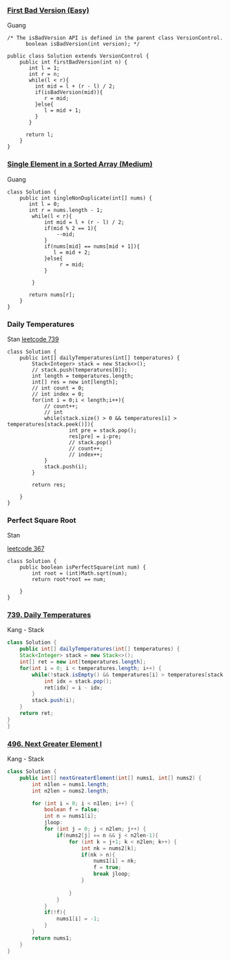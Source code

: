 ### [First Bad Version (Easy)](https://leetcode.com/problems/first-bad-version/description/)
Guang 
```
/* The isBadVersion API is defined in the parent class VersionControl.
      boolean isBadVersion(int version); */

public class Solution extends VersionControl {
    public int firstBadVersion(int n) {
       int l = 1;
       int r = n; 
       while(l < r){
         int mid = l + (r - l) / 2;
         if(isBadVersion(mid)){
            r = mid;
         }else{
            l = mid + 1;
         }
       }
    
      return l; 
    }
}
```
### [Single Element in a Sorted Array (Medium)](https://leetcode.com/problems/single-element-in-a-sorted-array/description/)
Guang 
```
class Solution {
    public int singleNonDuplicate(int[] nums) {
       int l = 0;
       int r = nums.length - 1;
        while(l < r){
            int mid = l + (r - l) / 2;
            if(mid % 2 == 1){
                --mid;
            } 
            if(nums[mid] == nums[mid + 1]){
               l = mid + 2;
            }else{
                 r = mid;
            }

        }      

       return nums[r];
    }
}
```

### Daily Temperatures

Stan
[leetcode 739](https://leetcode.com/problems/daily-temperatures/submissions/)

```
class Solution {
    public int[] dailyTemperatures(int[] temperatures) {
        Stack<Integer> stack = new Stack<>();
        // stack.push(temperatures[0]);
        int length = temperatures.length;
        int[] res = new int[length];
        // int count = 0;
        // int index = 0;
        for(int i = 0;i < length;i++){
            // count++;
            // int 
            while(stack.size() > 0 && temperatures[i] > temperatures[stack.peek()]){
                    int pre = stack.pop();
                    res[pre] = i-pre;
                    // stack.pop()
                    // count++;
                    // index++;
            }
            stack.push(i);
        }
        
        return res;
        
    }
}
```

### Perfect Square Root

Stan

[leetcode 367](https://leetcode.com/problems/valid-perfect-square/submissions/)
```
class Solution {
    public boolean isPerfectSquare(int num) {
        int root = (int)Math.sqrt(num);
        return root*root == num;
            
    }
}
```

### [739. Daily Temperatures](https://leetcode.com/problems/daily-temperatures/)
Kang - Stack
```java
class Solution {
    public int[] dailyTemperatures(int[] temperatures) {
    Stack<Integer> stack = new Stack<>();
    int[] ret = new int[temperatures.length];
    for(int i = 0; i < temperatures.length; i++) {
        while(!stack.isEmpty() && temperatures[i] > temperatures[stack.peek()]) {
            int idx = stack.pop();
            ret[idx] = i - idx;
        }
        stack.push(i);
    }
    return ret;
}
}
```

### [496. Next Greater Element I](https://leetcode.com/problems/next-greater-element-i/)
Kang - Stack
```java
class Solution {
    public int[] nextGreaterElement(int[] nums1, int[] nums2) {
        int n1len = nums1.length;
        int n2len = nums2.length;

        for (int i = 0; i < n1len; i++) {
            boolean f = false;
            int n = nums1[i];
            jloop:
            for (int j = 0; j < n2len; j++) {
                if(nums2[j] == n && j < n2len-1){
                    for (int k = j+1; k < n2len; k++) {
                        int nk = nums2[k];
                        if(nk > n){
                            nums1[i] = nk;
                            f = true;
                            break jloop;
                        }
                        
                    }
                }
            }
            if(!f){
                nums1[i] = -1;
            }
        }
        return nums1;
    }
}

```
